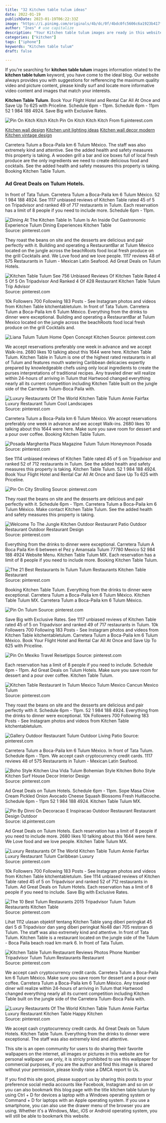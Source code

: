 ```yaml
---
title: "32 Kitchen table tulum ideas"
date: 2022-01-19
publishDate: 2023-01-19T06:22:33Z
image: "https://i.pinimg.com/originals/4b/dc/0f/4bdc0fc5606c6a1923b417f12e305928.jpg"
author: "Ines" # use capitalize
description: "Your Kitchen table tulum images are ready in this website. Kitchen table tulum are a topic that is being searched for and liked by netizens now. You can Get the Kitchen table tulum files here. Get all royalty-free images."
categories: ["kitchen"]
tags: ["iphone"]
keywords: "Kitchen table tulum"
draft: false

---
```


If you're searching for **kitchen table tulum** images information related to the **kitchen table tulum** keyword, you have come to the ideal  blog.  Our website always  provides you with  suggestions  for refferencing  the maximum  quality video and picture  content, please kindly surf and locate more informative video content and images  that match your interests.

**Kitchen Table Tulum**. Book Your Flight Hotel and Rental Car All At Once and Save Up To 625 with Priceline. Schedule 6pm - 11pm. Schedule 6pm - 11pm 52 1 984 188 4924. Save Big with Exclusive Rates.

![Pin On Kitch Kitch Kitch](https://i.pinimg.com/originals/6e/e5/d2/6ee5d253bf347680bcadac0a0fe536f7.jpg "Pin On Kitch Kitch Kitch")
Pin On Kitch Kitch Kitch From fi.pinterest.com

[Kitchen wall design](/kitchen-wall-design/)
[Kitchen unit lighting ideas](/kitchen-unit-lighting-ideas/)
[Kitchen wall decor modern](/kitchen-wall-decor-modern/)
[Kitchen vintage design](/kitchen-vintage-design/)

Carretera Tulum a Boca-Paila km 6 Tulum México. The staff was also extremely kind and attentive. See the added health and safety measures this property is taking. A wooden grill a bar and ice boxes full of local fresh produce are the only ingredients we need to create delicious food and cocktails. See the added health and safety measures this property is taking. Booking Kitchen Table Tulum.

### Ad Great Deals on Tulum Hotels.

In front of Tata Tulum. Carretera Tulum a Boca-Paila km 6 Tulum México. 52 1 984 188 4924. See 1117 unbiased reviews of Kitchen Table rated 45 of 5 on Tripadvisor and ranked 49 of 717 restaurants in Tulum. Each reservation has a limit of 8 people if you need to include more. Schedule 6pm - 11pm.


![Dining At The Kitchen Table In Tulum Is An Inside Out Gastronomic Experience Tulum Dining Experiences Kitchen Table](https://i.pinimg.com/564x/fa/a4/d0/faa4d0ec7cceeb8b4913f2f80105bf3a.jpg "Dining At The Kitchen Table In Tulum Is An Inside Out Gastronomic Experience Tulum Dining Experiences Kitchen Table")
Source: pinterest.com

They roast the beans on site and the desserts are delicious and pair perfectly with it. Building and operating a RestaurantBar at Tulum Mexico located on the jungle across the beachRoots food local fresh produce on the grill Cocktails and. We Love food and we love people. 1117 reviews 48 of 575 Restaurants in Tulum - Mexican Latin Seafood. Ad Great Deals on Tulum Hotels.

![Kitchen Table Tulum See 756 Unbiased Reviews Of Kitchen Table Rated 4 5 Of 5 On Tripadvisor And Ranked 4 Of 428 Restaurant Kitchen Table Tulum Trip Advisor](https://i.pinimg.com/564x/f7/da/8e/f7da8e506bb0c6c1a4132cdc9efa57b3.jpg "Kitchen Table Tulum See 756 Unbiased Reviews Of Kitchen Table Rated 4 5 Of 5 On Tripadvisor And Ranked 4 Of 428 Restaurant Kitchen Table Tulum Trip Advisor")
Source: pinterest.com

10k Followers 700 Following 183 Posts - See Instagram photos and videos from Kitchen Table kitchentabletulum. In front of Tata Tulum. Carretera Tulum a Boca-Paila km 6 Tulum México. Everything from the drinks to dinner were exceptional. Building and operating a RestaurantBar at Tulum Mexico located on the jungle across the beachRoots food local fresh produce on the grill Cocktails and.

![Liana Tulum Tulum Home Open Concept Kitchen](https://i.pinimg.com/originals/fa/01/04/fa01047c14a6cded957f58114e7e6c40.jpg "Liana Tulum Tulum Home Open Concept Kitchen")
Source: pinterest.com

We accept reservations preferably one week in advance and we accept Walk-ins. 2680 likes 10 talking about this 1644 were here. Kitchen Table Tulum. Kitchen Table in Tulum is one of the highest rated restaurants in all of Tulum and features mouth watering Caribbean delicacies expertly prepared by knowledgeable chefs using only local ingredients to create the purses interpretations of traditional recipes. Any traveled diner will realize within 24-hours of arriving in Tulum that Hartwood changed everything nearly all its current competition including Kitchen Table built on the jungle side of the Carretera Tulum-Boca Paila with.

![Luxury Restaurants Of The World Kitchen Table Tulum Annie Fairfax Luxury Restaurant Tulum Cool Landscapes](https://i.pinimg.com/736x/85/a6/1a/85a61a086c74847bf9eba7eacb053f89.jpg "Luxury Restaurants Of The World Kitchen Table Tulum Annie Fairfax Luxury Restaurant Tulum Cool Landscapes")
Source: pinterest.com

Carretera Tulum a Boca-Paila km 6 Tulum México. We accept reservations preferably one week in advance and we accept Walk-ins. 2680 likes 10 talking about this 1644 were here. Make sure you save room for dessert and a pour over coffee. Booking Kitchen Table Tulum.

![Posada Margherita Plaza Magazine Tulum Tulum Honeymoon Posada](https://i.pinimg.com/originals/51/d5/be/51d5bea78d619a74bd271912dcece86b.jpg "Posada Margherita Plaza Magazine Tulum Tulum Honeymoon Posada")
Source: pinterest.com

See 1114 unbiased reviews of Kitchen Table rated 45 of 5 on Tripadvisor and ranked 52 of 712 restaurants in Tulum. See the added health and safety measures this property is taking. Kitchen Table Tulum. 52 1 984 188 4924. Book Your Flight Hotel and Rental Car All At Once and Save Up To 625 with Priceline.

![Pin On City Strolling](https://i.pinimg.com/originals/30/b2/c0/30b2c0beb19ba7b2f44991b8d09be888.jpg "Pin On City Strolling")
Source: pinterest.com

They roast the beans on site and the desserts are delicious and pair perfectly with it. Schedule 6pm - 11pm. Carretera Tulum a Boca-Paila km 6 Tulum México. Make contact Kitchen Table Tulum. See the added health and safety measures this property is taking.

![Welcome To The Jungle Kitchen Outdoor Restaurant Patio Outdoor Restaurant Outdoor Restaurant Design](https://i.pinimg.com/originals/31/95/68/3195680826edaf5b8dcded26a4126dd1.jpg "Welcome To The Jungle Kitchen Outdoor Restaurant Patio Outdoor Restaurant Outdoor Restaurant Design")
Source: pinterest.com

Everything from the drinks to dinner were exceptional. Carretera Tulum A Boca Paila Km 6 between el Pez y Amansala Tulum 77780 Mexico 52 984 188 4924 Website Menu. Kitchen Table Tulum MX. Each reservation has a limit of 8 people if you need to include more. Booking Kitchen Table Tulum.

![The 21 Best Restaurants In Tulum Tulum Restaurants Kitchen Table Restaurant](https://i.pinimg.com/originals/33/c9/d2/33c9d2ae8b8ee2cb8d490536836795e9.jpg "The 21 Best Restaurants In Tulum Tulum Restaurants Kitchen Table Restaurant")
Source: pinterest.com

Booking Kitchen Table Tulum. Everything from the drinks to dinner were exceptional. Carretera Tulum a Boca-Paila km 6 Tulum México. Kitchen Table Tulum MX. Carretera Tulum a Boca-Paila km 6 Tulum México.

![Pin On Tulum](https://i.pinimg.com/originals/c6/f4/26/c6f426c5c0fe20ad3ec75cd133b07155.jpg "Pin On Tulum")
Source: pinterest.com

Save Big with Exclusive Rates. See 1117 unbiased reviews of Kitchen Table rated 45 of 5 on Tripadvisor and ranked 49 of 717 restaurants in Tulum. 10k Followers 700 Following 183 Posts - See Instagram photos and videos from Kitchen Table kitchentabletulum. Carretera Tulum a Boca-Paila km 6 Tulum México. Book Your Flight Hotel and Rental Car All At Once and Save Up To 625 with Priceline.

![Pin On Mexiko Travel Reisetipps](https://i.pinimg.com/originals/a8/11/46/a8114645bd6bee8e9713dd6c5becbc66.jpg "Pin On Mexiko Travel Reisetipps")
Source: pinterest.com

Each reservation has a limit of 8 people if you need to include. Schedule 6pm - 11pm. Ad Great Deals on Tulum Hotels. Make sure you save room for dessert and a pour over coffee. Kitchen Table Tulum.

![Kitchen Table Restaurant In Tulum Mexico Tulum Mexico Cancun Mexico Tulum](https://i.pinimg.com/736x/7e/51/18/7e51187319f47874a9e17be0406ead62.jpg "Kitchen Table Restaurant In Tulum Mexico Tulum Mexico Cancun Mexico Tulum")
Source: pinterest.com

They roast the beans on site and the desserts are delicious and pair perfectly with it. Schedule 6pm - 11pm. 52 1 984 188 4924. Everything from the drinks to dinner were exceptional. 10k Followers 700 Following 183 Posts - See Instagram photos and videos from Kitchen Table kitchentabletulum.

![Gallery Outdoor Restaurant Tulum Outdoor Living Patio](https://i.pinimg.com/736x/1a/df/21/1adf21557a13dd9cb364a0717f4cf8a0--outdoor-lounge-outdoor-dining.jpg "Gallery Outdoor Restaurant Tulum Outdoor Living Patio")
Source: pinterest.com

Carretera Tulum a Boca-Paila km 6 Tulum México. In front of Tata Tulum. Schedule 6pm - 11pm. We accept cash cryptocurrency credit cards. 1117 reviews 48 of 575 Restaurants in Tulum - Mexican Latin Seafood.

![Boho Style Kitchen Una Vida Tulum Bohemian Style Kitchen Boho Style Kitchen Surf House Decor Interior Design](https://i.pinimg.com/originals/cd/54/21/cd54213c4d032b05c426dbe052cc6933.jpg "Boho Style Kitchen Una Vida Tulum Bohemian Style Kitchen Boho Style Kitchen Surf House Decor Interior Design")
Source: pinterest.com

Ad Great Deals on Tulum Hotels. Schedule 6pm - 11pm. Sope Masa Chive Cream Pickled Onion Avocado Cheese Squash Blossoms Fresh Huitlacoche. Schedule 6pm - 11pm 52 1 984 188 4924. Kitchen Table Tulum MX.

![Pin By Dinni On Decoracao E Inspiracao Outdoor Restaurant Restaurant Design Outdoor](https://i.pinimg.com/736x/39/63/71/396371e7d8ba8d5b68b945df685f23aa.jpg "Pin By Dinni On Decoracao E Inspiracao Outdoor Restaurant Restaurant Design Outdoor")
Source: id.pinterest.com

Ad Great Deals on Tulum Hotels. Each reservation has a limit of 8 people if you need to include more. 2680 likes 10 talking about this 1644 were here. We Love food and we love people. Kitchen Table Tulum MX.

![Luxury Restaurants Of The World Kitchen Table Tulum Annie Fairfax Luxury Restaurant Tulum Caribbean Luxury](https://i.pinimg.com/originals/a1/80/c6/a180c676ad4661ba3aa6d909ce7ffa3e.jpg "Luxury Restaurants Of The World Kitchen Table Tulum Annie Fairfax Luxury Restaurant Tulum Caribbean Luxury")
Source: pinterest.com

10k Followers 700 Following 183 Posts - See Instagram photos and videos from Kitchen Table kitchentabletulum. See 1114 unbiased reviews of Kitchen Table rated 45 of 5 on Tripadvisor and ranked 52 of 712 restaurants in Tulum. Ad Great Deals on Tulum Hotels. Each reservation has a limit of 8 people if you need to include. Save Big with Exclusive Rates.

![The 10 Best Tulum Restaurants 2015 Tripadvisor Tulum Tulum Restaurants Kitchen Table](https://i.pinimg.com/originals/5a/b6/fb/5ab6fb5c574c42ccff614f055485343f.jpg "The 10 Best Tulum Restaurants 2015 Tripadvisor Tulum Tulum Restaurants Kitchen Table")
Source: pinterest.com

Lihat 1112 ulasan objektif tentang Kitchen Table yang diberi peringkat 45 dari 5 di Tripadvisor dan yang diberi peringkat No48 dari 705 restoran di Tulum. The staff was also extremely kind and attentive. In front of Tata Tulum. Kitchen Table is a restaurant located on the jungle side of the Tulum - Boca Paila beach road km mark 6. In front of Tata Tulum.

![Kitchen Table Tulum Restaurant Reviews Photos Phone Number Tripadvisor Tulum Tulum Restaurants Restaurant](https://i.pinimg.com/originals/37/5b/4d/375b4d467630197239205540dd39f237.png "Kitchen Table Tulum Restaurant Reviews Photos Phone Number Tripadvisor Tulum Tulum Restaurants Restaurant")
Source: pinterest.com

We accept cash cryptocurrency credit cards. Carretera Tulum a Boca-Paila km 6 Tulum México. Make sure you save room for dessert and a pour over coffee. Carretera Tulum a Boca-Paila km 6 Tulum México. Any traveled diner will realize within 24-hours of arriving in Tulum that Hartwood changed everything nearly all its current competition including Kitchen Table built on the jungle side of the Carretera Tulum-Boca Paila with.

![Luxury Restaurants Of The World Kitchen Table Tulum Annie Fairfax Luxury Restaurant Kitchen Table Happy Kitchen](https://i.pinimg.com/originals/4b/dc/0f/4bdc0fc5606c6a1923b417f12e305928.jpg "Luxury Restaurants Of The World Kitchen Table Tulum Annie Fairfax Luxury Restaurant Kitchen Table Happy Kitchen")
Source: pinterest.com

We accept cash cryptocurrency credit cards. Ad Great Deals on Tulum Hotels. Kitchen Table Tulum. Everything from the drinks to dinner were exceptional. The staff was also extremely kind and attentive.

This site is an open community for users to do sharing their favorite wallpapers on the internet, all images or pictures in this website are for personal wallpaper use only, it is stricly prohibited to use this wallpaper for commercial purposes, if you are the author and find this image is shared without your permission, please kindly raise a DMCA report to Us.

If you find this site good, please support us by sharing this posts to your preference social media accounts like Facebook, Instagram and so on or you can also bookmark this blog page with the title kitchen table tulum by using Ctrl + D for devices a laptop with a Windows operating system or Command + D for laptops with an Apple operating system. If you use a smartphone, you can also use the drawer menu of the browser you are using. Whether it's a Windows, Mac, iOS or Android operating system, you will still be able to bookmark this website.
